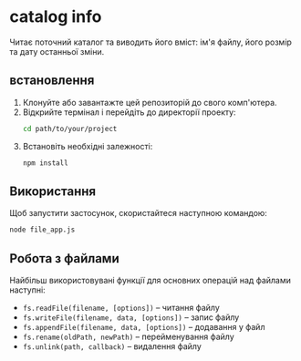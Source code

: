 # catalog info

Читає поточний каталог та виводить його вміст: ім'я файлу, його розмір та дату
останньої зміни.

## встановлення

1. Клонуйте або завантажте цей репозиторій до свого комп'ютера.
2. Відкрийте термінал і перейдіть до директорії проекту:
   ```bash
   cd path/to/your/project
   ```
3. Встановіть необхідні залежності:
   ```bash
   npm install
   ```

## Використання

Щоб запустити застосунок, скористайтеся наступною командою:

```bash
node file_app.js
```

## Робота з файлами

Найбільш використовувані функції для основних операцій над файлами наступні:

- `fs.readFile(filename, [options])` – читання файлу
- `fs.writeFile(filename, data, [options])` – запис файлу
- `fs.appendFile(filename, data, [options])` – додавання у файл
- `fs.rename(oldPath, newPath)` – перейменування файлу
- `fs.unlink(path, callback)` – видалення файлу
